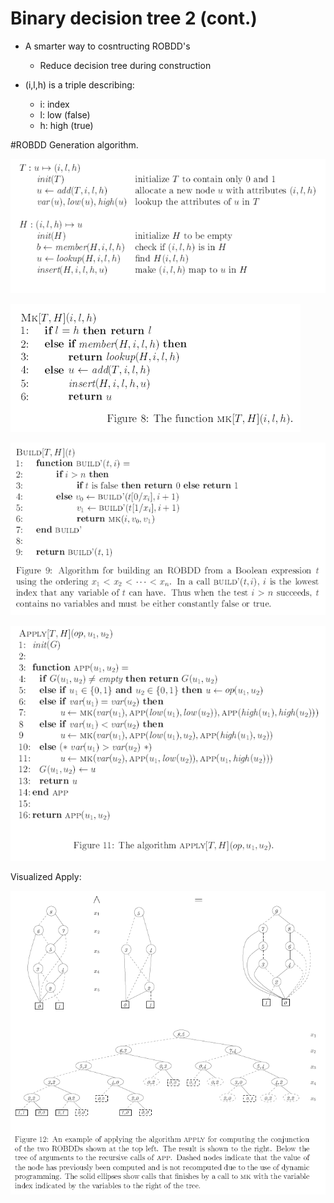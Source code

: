 Binary decision tree 2 (cont.)
==============================
- A smarter way to cosntructing ROBDD's
    - Reduce decision tree during construction
    


- (i,l,h) is a triple describing:
    - i: index
    - l: low (false)
    - h: high (true)


#ROBDD Generation algorithm.

![ROBDD_Generation_Algorithm_1.PNG](Images/ROBDD_Generation_Algorithm_1.PNG)

![ROBDD_Generation_Algorithm_2.PNG](Images/ROBDD_Generation_Algorithm_2.PNG)

![ROBDD_Generation_Algorithm_3.PNG](Images/ROBDD_Generation_Algorithm_3.PNG)

![ROBDD_Generation_Algorithm_4.PNG](Images/ROBDD_Generation_Algorithm_4.PNG)

Visualized Apply:

![ROBDD_Generation_Algorithm_5.PNG](Images/ROBDD_Generation_Algorithm_5.PNG)
